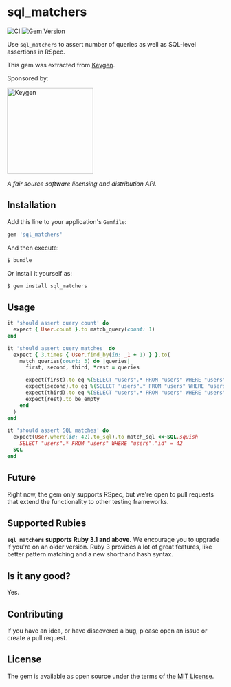 # sql_matchers

[![CI](https://github.com/keygen-sh/sql_matchers/actions/workflows/test.yml/badge.svg)](https://github.com/keygen-sh/sql_matchers/actions)
[![Gem Version](https://badge.fury.io/rb/sql_matchers.svg)](https://badge.fury.io/rb/sql_matchers)

Use `sql_matchers` to assert number of queries as well as SQL-level assertions
in RSpec.

This gem was extracted from [Keygen](https://keygen.sh).

Sponsored by:

<a href="https://keygen.sh?ref=sql_matchers">
  <div>
    <img src="https://keygen.sh/images/logo-pill.png" width="200" alt="Keygen">
  </div>
</a>

_A fair source software licensing and distribution API._

## Installation

Add this line to your application's `Gemfile`:

```ruby
gem 'sql_matchers'
```

And then execute:

```bash
$ bundle
```

Or install it yourself as:

```bash
$ gem install sql_matchers
```

## Usage

```ruby
it 'should assert query count' do
  expect { User.count }.to match_query(count: 1)
end

it 'should assert query matches' do
  expect { 3.times { User.find_by(id: _1 + 1) } }.to(
    match_queries(count: 3) do |queries|
      first, second, third, *rest = queries

      expect(first).to eq %(SELECT "users".* FROM "users" WHERE "users"."id" = 1 LIMIT 1)
      expect(second).to eq %(SELECT "users".* FROM "users" WHERE "users"."id" = 2 LIMIT 1)
      expect(third).to eq %(SELECT "users".* FROM "users" WHERE "users"."id" = 3 LIMIT 1)
      expect(rest).to be_empty
    end
  )
end

it 'should assert SQL matches' do
  expect(User.where(id: 42).to_sql).to match_sql <<~SQL.squish
    SELECT "users".* FROM "users" WHERE "users"."id" = 42
  SQL
end
```

## Future

Right now, the gem only supports RSpec, but we're open to pull requests that
extend the functionality to other testing frameworks.

## Supported Rubies

**`sql_matchers` supports Ruby 3.1 and above.** We encourage you to upgrade
if you're on an older version. Ruby 3 provides a lot of great features, like
better pattern matching and a new shorthand hash syntax.

## Is it any good?

Yes.

## Contributing

If you have an idea, or have discovered a bug, please open an issue or create a
pull request.

## License

The gem is available as open source under the terms of the [MIT License](https://opensource.org/licenses/MIT).
